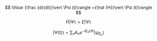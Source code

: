$$
i\hbar {\frac {d}{dt}}\vert \Psi (t)\rangle ={\hat {H}}\vert \Psi (t)\rangle
$$

$$
\operatorname {\hat {H}} |\Psi \rangle =E|\Psi \rangle
$$

$$
|\Psi (t)\rangle =\sum _{n}A_{n}e^{{-iE_{n}t}/\hbar }|\psi _{E_{n}}\rangle
$$


